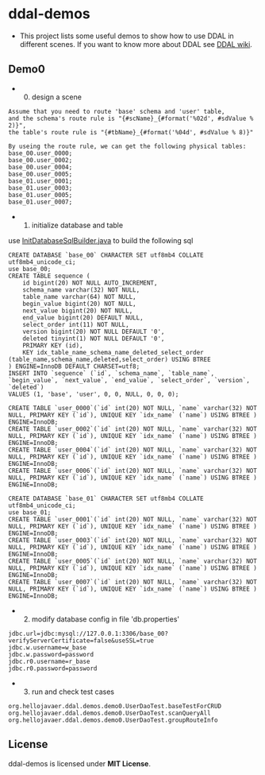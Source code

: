 # ddal-demos

- This project lists some useful demos to show how to use DDAL in different scenes. If you want to know more about DDAL see [DDAL wiki](https://github.com/hellojavaer/ddal/wiki).

## Demo0

- 0. design a scene

```
Assume that you need to route 'base' schema and 'user' table,
and the schema's route rule is "{#scName}_{#format('%02d', #sdValue % 2)}",
the table's route rule is "{#tbName}_{#format('%04d', #sdValue % 8)}"

By useing the route rule, we can get the following physical tables:
base_00.user_0000;
base_00.user_0002;
base_00.user_0004;
base_00.user_0005;
base_01.user_0001;
base_01.user_0003;
base_01.user_0005;
base_01.user_0007;
```

- 1. initialize database and table

use [InitDatabaseSqlBuilder.java](https://github.com/hellojavaer/ddal-demos/blob/master/demo0/src/main/java/org/hellojavaer/ddal/demos/demo0/init/InitDatabaseSqlBuilder.java) to build the following sql

```
CREATE DATABASE `base_00` CHARACTER SET utf8mb4 COLLATE utf8mb4_unicode_ci;
use base_00;
CREATE TABLE sequence (
    id bigint(20) NOT NULL AUTO_INCREMENT,
    schema_name varchar(32) NOT NULL,
    table_name varchar(64) NOT NULL,
    begin_value bigint(20) NOT NULL,
    next_value bigint(20) NOT NULL,
    end_value bigint(20) DEFAULT NULL,
    select_order int(11) NOT NULL,
    version bigint(20) NOT NULL DEFAULT '0',
    deleted tinyint(1) NOT NULL DEFAULT '0',
    PRIMARY KEY (id),
    KEY idx_table_name_schema_name_deleted_select_order (table_name,schema_name,deleted,select_order) USING BTREE
) ENGINE=InnoDB DEFAULT CHARSET=utf8;
INSERT INTO `sequence` (`id`, `schema_name`, `table_name`, `begin_value`, `next_value`, `end_value`, `select_order`, `version`, `deleted`)
VALUES (1, 'base', 'user', 0, 0, NULL, 0, 0, 0);

CREATE TABLE `user_0000`(`id` int(20) NOT NULL, `name` varchar(32) NOT NULL, PRIMARY KEY (`id`), UNIQUE KEY `idx_name` (`name`) USING BTREE ) ENGINE=InnoDB;
CREATE TABLE `user_0002`(`id` int(20) NOT NULL, `name` varchar(32) NOT NULL, PRIMARY KEY (`id`), UNIQUE KEY `idx_name` (`name`) USING BTREE ) ENGINE=InnoDB;
CREATE TABLE `user_0004`(`id` int(20) NOT NULL, `name` varchar(32) NOT NULL, PRIMARY KEY (`id`), UNIQUE KEY `idx_name` (`name`) USING BTREE ) ENGINE=InnoDB;
CREATE TABLE `user_0006`(`id` int(20) NOT NULL, `name` varchar(32) NOT NULL, PRIMARY KEY (`id`), UNIQUE KEY `idx_name` (`name`) USING BTREE ) ENGINE=InnoDB;

CREATE DATABASE `base_01` CHARACTER SET utf8mb4 COLLATE utf8mb4_unicode_ci;
use base_01;
CREATE TABLE `user_0001`(`id` int(20) NOT NULL, `name` varchar(32) NOT NULL, PRIMARY KEY (`id`), UNIQUE KEY `idx_name` (`name`) USING BTREE ) ENGINE=InnoDB;
CREATE TABLE `user_0003`(`id` int(20) NOT NULL, `name` varchar(32) NOT NULL, PRIMARY KEY (`id`), UNIQUE KEY `idx_name` (`name`) USING BTREE ) ENGINE=InnoDB;
CREATE TABLE `user_0005`(`id` int(20) NOT NULL, `name` varchar(32) NOT NULL, PRIMARY KEY (`id`), UNIQUE KEY `idx_name` (`name`) USING BTREE ) ENGINE=InnoDB;
CREATE TABLE `user_0007`(`id` int(20) NOT NULL, `name` varchar(32) NOT NULL, PRIMARY KEY (`id`), UNIQUE KEY `idx_name` (`name`) USING BTREE ) ENGINE=InnoDB;
```

- 2. modify database config in file 'db.properties'

```
jdbc.url=jdbc:mysql://127.0.0.1:3306/base_00?verifyServerCertificate=false&useSSL=true
jdbc.w.username=w_base
jdbc.w.password=password
jdbc.r0.username=r_base
jdbc.r0.password=password
```

- 3. run and check test cases

```
org.hellojavaer.ddal.demos.demo0.UserDaoTest.baseTestForCRUD
org.hellojavaer.ddal.demos.demo0.UserDaoTest.scanQueryAll
org.hellojavaer.ddal.demos.demo0.UserDaoTest.groupRouteInfo
```

## License

ddal-demos is licensed under **MIT License**.

